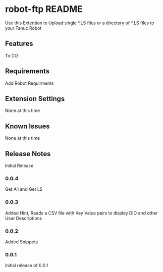 # robot-ftp README

Use this Extention to Upload single *.LS files or a directory of *.LS files to your Fanuc Robot

## Features

To DO

## Requirements

Add Robot Requirments 

## Extension Settings

None at this time

## Known Issues

None at this time

## Release Notes

Initial Release

### 0.0.4

Get All and Get LS

### 0.0.3

Added Hint, Reads a CSV file with Key Value pairs to display DIO and other User Descriptions

### 0.0.2

Added Snippets

### 0.0.1

Initial release of 0.0.1


